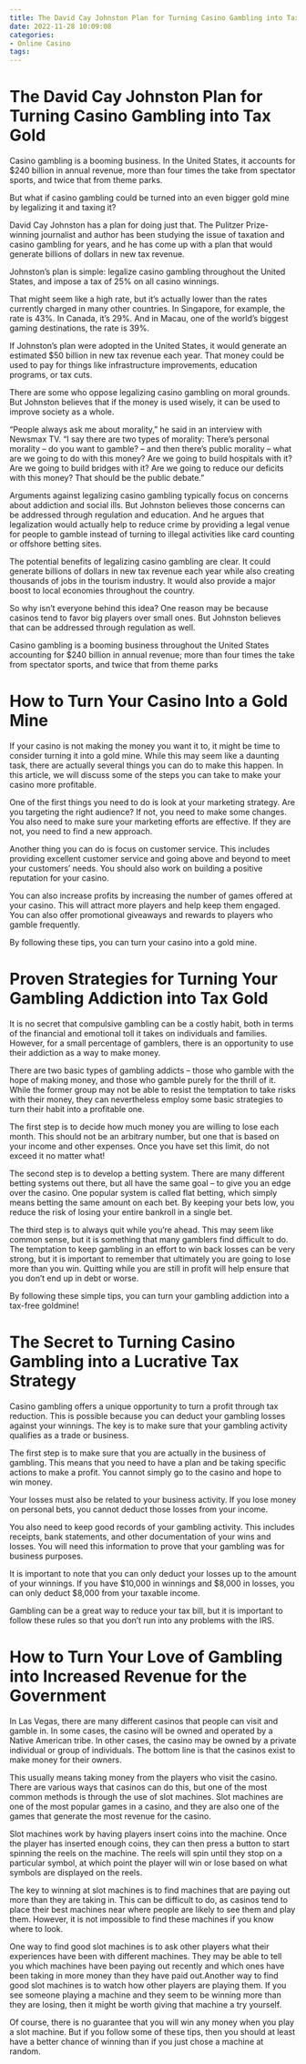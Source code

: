 ```yaml
---
title: The David Cay Johnston Plan for Turning Casino Gambling into Tax Gold
date: 2022-11-28 10:09:08
categories:
- Online Casino
tags:
---
```



#  The David Cay Johnston Plan for Turning Casino Gambling into Tax Gold

Casino gambling is a booming business. In the United States, it accounts for $240 billion in annual revenue, more than four times the take from spectator sports, and twice that from theme parks.

But what if casino gambling could be turned into an even bigger gold mine by legalizing it and taxing it?

David Cay Johnston has a plan for doing just that. The Pulitzer Prize-winning journalist and author has been studying the issue of taxation and casino gambling for years, and he has come up with a plan that would generate billions of dollars in new tax revenue.

Johnston’s plan is simple: legalize casino gambling throughout the United States, and impose a tax of 25% on all casino winnings.

That might seem like a high rate, but it’s actually lower than the rates currently charged in many other countries. In Singapore, for example, the rate is 43%. In Canada, it’s 29%. And in Macau, one of the world’s biggest gaming destinations, the rate is 39%.

If Johnston’s plan were adopted in the United States, it would generate an estimated $50 billion in new tax revenue each year. That money could be used to pay for things like infrastructure improvements, education programs, or tax cuts.

There are some who oppose legalizing casino gambling on moral grounds. But Johnston believes that if the money is used wisely, it can be used to improve society as a whole.

“People always ask me about morality,” he said in an interview with Newsmax TV. “I say there are two types of morality: There’s personal morality – do you want to gamble? – and then there’s public morality – what are we going to do with this money? Are we going to build hospitals with it? Are we going to build bridges with it? Are we going to reduce our deficits with this money? That should be the public debate.”

Arguments against legalizing casino gambling typically focus on concerns about addiction and social ills. But Johnston believes those concerns can be addressed through regulation and education. And he argues that legalization would actually help to reduce crime by providing a legal venue for people to gamble instead of turning to illegal activities like card counting or offshore betting sites.

The potential benefits of legalizing casino gambling are clear. It could generate billions of dollars in new tax revenue each year while also creating thousands of jobs in the tourism industry. It would also provide a major boost to local economies throughout the country.

So why isn’t everyone behind this idea? One reason may be because casinos tend to favor big players over small ones. But Johnston believes that can be addressed through regulation as well.


Casino gambling is a booming business throughout the United States accounting for $240 billion in annual revenue; more than four times the take from spectator sports, and twice that from theme parks

#  How to Turn Your Casino Into a Gold Mine 

If your casino is not making the money you want it to, it might be time to consider turning it into a gold mine. While this may seem like a daunting task, there are actually several things you can do to make this happen. In this article, we will discuss some of the steps you can take to make your casino more profitable.

One of the first things you need to do is look at your marketing strategy. Are you targeting the right audience? If not, you need to make some changes. You also need to make sure your marketing efforts are effective. If they are not, you need to find a new approach.

Another thing you can do is focus on customer service. This includes providing excellent customer service and going above and beyond to meet your customers’ needs. You should also work on building a positive reputation for your casino.

You can also increase profits by increasing the number of games offered at your casino. This will attract more players and help keep them engaged. You can also offer promotional giveaways and rewards to players who gamble frequently.

By following these tips, you can turn your casino into a gold mine.

#  Proven Strategies for Turning Your Gambling Addiction into Tax Gold 

It is no secret that compulsive gambling can be a costly habit, both in terms of the financial and emotional toll it takes on individuals and families. However, for a small percentage of gamblers, there is an opportunity to use their addiction as a way to make money.

There are two basic types of gambling addicts – those who gamble with the hope of making money, and those who gamble purely for the thrill of it. While the former group may not be able to resist the temptation to take risks with their money, they can nevertheless employ some basic strategies to turn their habit into a profitable one.

The first step is to decide how much money you are willing to lose each month. This should not be an arbitrary number, but one that is based on your income and other expenses. Once you have set this limit, do not exceed it no matter what!

The second step is to develop a betting system. There are many different betting systems out there, but all have the same goal – to give you an edge over the casino. One popular system is called flat betting, which simply means betting the same amount on each bet. By keeping your bets low, you reduce the risk of losing your entire bankroll in a single bet.

The third step is to always quit while you’re ahead. This may seem like common sense, but it is something that many gamblers find difficult to do. The temptation to keep gambling in an effort to win back losses can be very strong, but it is important to remember that ultimately you are going to lose more than you win. Quitting while you are still in profit will help ensure that you don’t end up in debt or worse.

By following these simple tips, you can turn your gambling addiction into a tax-free goldmine!

#  The Secret to Turning Casino Gambling into a Lucrative Tax Strategy 

Casino gambling offers a unique opportunity to turn a profit through tax reduction. This is possible because you can deduct your gambling losses against your winnings. The key is to make sure that your gambling activity qualifies as a trade or business.

The first step is to make sure that you are actually in the business of gambling. This means that you need to have a plan and be taking specific actions to make a profit. You cannot simply go to the casino and hope to win money.

Your losses must also be related to your business activity. If you lose money on personal bets, you cannot deduct those losses from your income.

You also need to keep good records of your gambling activity. This includes receipts, bank statements, and other documentation of your wins and losses. You will need this information to prove that your gambling was for business purposes.

It is important to note that you can only deduct your losses up to the amount of your winnings. If you have $10,000 in winnings and $8,000 in losses, you can only deduct $8,000 from your taxable income.

Gambling can be a great way to reduce your tax bill, but it is important to follow these rules so that you don’t run into any problems with the IRS.

#  How to Turn Your Love of Gambling into Increased Revenue for the Government

In Las Vegas, there are many different casinos that people can visit and gamble in. In some cases, the casino will be owned and operated by a Native American tribe. In other cases, the casino may be owned by a private individual or group of individuals. The bottom line is that the casinos exist to make money for their owners.

This usually means taking money from the players who visit the casino. There are various ways that casinos can do this, but one of the most common methods is through the use of slot machines. Slot machines are one of the most popular games in a casino, and they are also one of the games that generate the most revenue for the casino.

Slot machines work by having players insert coins into the machine. Once the player has inserted enough coins, they can then press a button to start spinning the reels on the machine. The reels will spin until they stop on a particular symbol, at which point the player will win or lose based on what symbols are displayed on the reels.

The key to winning at slot machines is to find machines that are paying out more than they are taking in. This can be difficult to do, as casinos tend to place their best machines near where people are likely to see them and play them. However, it is not impossible to find these machines if you know where to look.

One way to find good slot machines is to ask other players what their experiences have been with different machines. They may be able to tell you which machines have been paying out recently and which ones have been taking in more money than they have paid out.Another way to find good slot machines is to watch how other players are playing them. If you see someone playing a machine and they seem to be winning more than they are losing, then it might be worth giving that machine a try yourself.

Of course, there is no guarantee that you will win any money when you play a slot machine. But if you follow some of these tips, then you should at least have a better chance of winning than if you just chose a machine at random.